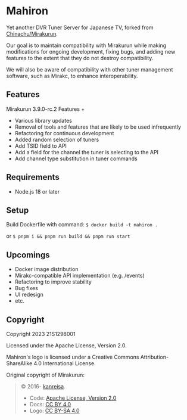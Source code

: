 # Mahiron

Yet another DVR Tuner Server for Japanese TV, forked from [Chinachu/Mirakurun](https://github.com/Chinachu/Mirakurun).

Our goal is to maintain compatibility with Mirakurun while making modifications for ongoing development, fixing bugs, and adding new features to the extent that they do not destroy compatibility.

We will also be aware of compatibility with other tuner management software, such as Mirakc, to enhance interoperability.

## Features

Mirakurun 3.9.0-rc.2 Features +

-   Various library updates
-   Removal of tools and features that are likely to be used infrequently
-   Refactoring for continuous development
-   Added random selection of tuners
-   Add TSID field to API
-   Add a field for the channel the tuner is selecting to the API
-   Add channel type substitution in tuner commands

## Requirements

-   Node.js 18 or later

## Setup

Build Dockerfile with command: `$ docker build -t mahiron .`

or `$ pnpm i && pnpm run build && pnpm run start`

## Upcomings

-   Docker image distribution
-   Mirakc-compatible API implementation (e.g. /events)
-   Refactoring to improve stability
-   Bug fixes
-   UI redesign
-   etc.

## Copyright

Copyright 2023 21S1298001

Licensed under the Apache License, Version 2.0.

Mahiron's logo is licensed under a Creative Commons Attribution-ShareAlike 4.0 International License.

Original copyright of Mirakurun:

> &copy; 2016- [kanreisa](https://github.com/kanreisa).
>
> -   Code: [Apache License, Version 2.0](LICENSE)
> -   Docs: [CC BY 4.0](https://creativecommons.org/licenses/by/4.0/)
> -   Logo: [CC BY-SA 4.0](https://creativecommons.org/licenses/by-sa/4.0/)
